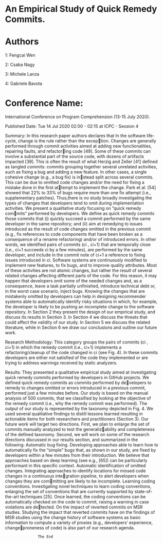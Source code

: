 # An Empirical Study of Quick Remedy Commits.

# Authors
1: Fengcai Wen

2: Csaba Nagy

3: Michele Lanza

4: Gabriele Bavota

# Conference Name:  

International Conference on Program Comprehension (13-15 July 2020).

Published Date: Tue 14 Jul 2020 02:00 - 02:15 at ICPC - Session 4

Summary:
In this research paper authors declares that In the software life-cycle, change is the rule rather than the exception. Changes are generally performed through commit activities
aimed at adding new functionalities, repairing faults, and refactoring code [49]. Some of these commits can involve a substantial part
of the source code, with dozens of artifacts impacted [39]. This is
often the result of what Herzig and Zeller [41] defined as tangled
commits: commits grouping together several unrelated activities,
such as fixing a bug and adding a new feature.
In other cases, a single cohesive change (e.g., a bug fix) is instead split across several commits. This can be due to omitted code
changes and/or the need for fixing a mistake done in the first attempt to implement the change. Park et al. [54] showed that 22% to
33% of bugs require more than one fix attempt (i.e., supplementary
patches). 
Thus,there is no study broadly investigating the types of changes that
developers tend to omit during implementation activities.
We present a qualitative study focusing on “quick remedy commits” performed by developers. We define as quick remedy commits
those commits that (i) quickly succeed a commit performed by the
same developer in the same repository; and (ii) aim at remedying
to issues introduced as the result of code changes omitted in the
previous commit (e.g., fix references to code components that have
been broken as a consequence of a rename refactoring) and/or of
introduced errors. In other words, we identified pairs of commits
(ci , ci+1) that are temporally close (i.e., ci+1 succeeds ci by a few
minutes), are performed by the same developer, and include in the
commit note of ci+1 a reference to fixing issues introduced in ci.
Software systems are continuously modified to implement new
features, to fix bugs, and to improve quality attributes. Most of these
activities are not atomic changes, but rather the result of several
related changes affecting different parts of the code. For this reason,
it may happen that developers omit some of the needed changes
and, as a consequence, leave a task partially unfinished, introduce
technical debt or, in the worst case scenario, inject bugs. Knowing
the changes that are mistakenly omitted by developers can help
in designing recommender systems able to automatically identify
risky situations in which, for example, the developer is likely to be
pushing an incomplete change to the software repository.
In Section 2 they present the design of
our empirical study, and discuss its results in Section 3. In Section 4
we discuss the threats that could affect the validity of our study. In
Section 5 we discuss the related literature, while in Section 6 we
draw our conclusions and outline our future work.

Research Methodology:
This category groups the pairs of commits (ci , ci+1) in which the
remedy commit (i.e., ci+1) implements a refactoring/cleanup of the
code changed in ci
(see Fig. 4). In these commits developers are
either not satisfied of the code they implemented or are trying to
address warnings received by static analyzers.

Results:
They presented a qualitative empirical study aimed at investigating
quick remedy commits performed by developers in GitHub projects.
We defined quick remedy commits as commits performed by developers to remedy to changes omitted or errors introduced in a
previous commit, performed just a few minutes before.
Our study is based on the manual analysis of 500 commits, that
we classified by looking at the objective of the remedy commit (i.e.,
why the remedy commit was performed). The output of our study
is represented by the taxonomy depicted in Fig. 4. We used several
qualitative findings to distill lessons learned resulting in actionable
items for both researchers and practitioners (Section 3).
Our future work will target two directions. First, we plan to
enlarge the set of commits manually analyzed to test the generalizability and completeness of the defined taxonomy. Second, we will
work on some of the research directions discussed in our results
section, and summarized in the following:
Automatic bug fixing. Developing approaches able to learn how to
automatically fix the “simple” bugs that, as shown in our study, are
fixed by developers within a few minutes from their introduction.
We believe that approaches based on deep learning (see e.g., [65])
can be particularly performant in this specific context.
Automatic identification of omitted changes. Integrating approaches
to identify locations for missed code changes in a continuous integration pipeline, to alert developers when changes they are committing are likely to be incomplete.
Learning coding conventions. Investigating novel techniques to
learn coding conventions, enlarging the set of conventions that
are currently supported by state-of-the-art techniques [25]. Once
learned, the coding conventions can be automatically checked on
the code to commit, raising a warning in case violations are detected.
On the impact of reverted commits on MSR studies. Studying the
impact that reverted commits have on the findings of MSR studies
using the change history of software systems as basic information
to compute a variety of proxies (e.g., developers’ experience, changeproneness of code) is also part of our research agenda.

				   The End

